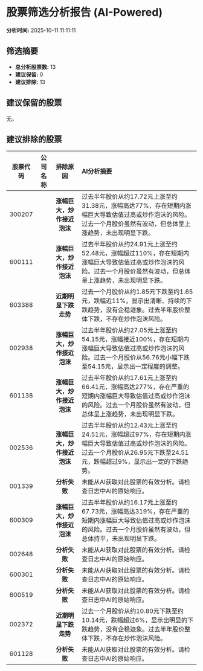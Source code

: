 # 股票筛选分析报告 (AI-Powered)

**分析时间:** 2025-10-11 11:11:11

## 筛选摘要

- **总分析股票数:** 13
- **建议保留:** 0
- **建议排除:** 13

## 建议保留的股票

无。


## 建议排除的股票

| 股票代码 | 公司名称 | 排除原因 | AI分析摘要 |
|:---:|:---:|:---:|:---|
| 300207 |  | **涨幅巨大，炒作接近泡沫** | 过去半年股价从约17.72元上涨至约31.38元，涨幅高达77%，存在短期内涨幅巨大导致估值过高或炒作泡沫的风险。过去一个月股价虽然有波动，但总体呈上涨趋势，未出现明显下跌。 |
| 600111 |  | **涨幅巨大，炒作接近泡沫** | 过去半年股价从约24.91元上涨至约52.48元，涨幅超过110%，存在短期内涨幅巨大导致估值过高或炒作泡沫的风险。过去一个月股价虽然有波动，但总体呈上涨趋势，未出现明显下跌。 |
| 603388 |  | **近期明显下跌走势** | 过去一个月股价从约1.85元下跌至约1.65元，跌幅近11%，显示出清晰、持续的下跌趋势，没有企稳迹象。过去半年股价整体下跌，不存在炒作泡沫风险。 |
| 002938 |  | **涨幅巨大，炒作接近泡沫** | 过去半年股价从约27.05元上涨至约54.15元，涨幅接近100%，存在短期内涨幅巨大导致估值过高或炒作泡沫的风险。过去一个月股价从56.76元小幅下跌至54.15元，显示出一定程度的调整。 |
| 601138 |  | **涨幅巨大，炒作接近泡沫** | 过去半年股价从约17.61元上涨至约66.41元，涨幅高达277%，存在严重的短期内涨幅巨大导致估值过高或炒作泡沫的风险。过去一个月股价虽然有波动，但总体呈上涨趋势，未出现明显下跌。 |
| 002536 |  | **涨幅巨大，炒作接近泡沫** | 过去半年股价从约12.43元上涨至约24.51元，涨幅超过97%，存在短期内涨幅巨大导致估值过高或炒作泡沫的风险。过去一个月股价从26.95元下跌至24.51元，跌幅超过9%，显示出一定的下跌趋势。 |
| 001339 |  | **分析失败** | 未能从AI获取对此股票的有效分析。请检查日志中AI的原始响应。 |
| 600309 |  | **涨幅巨大，炒作接近泡沫** | 过去半年股价从约16.17元上涨至约67.73元，涨幅高达319%，存在严重的短期内涨幅巨大导致估值过高或炒作泡沫的风险。过去一个月股价虽然有波动，但总体持平，未出现明显下跌。 |
| 002648 |  | **分析失败** | 未能从AI获取对此股票的有效分析。请检查日志中AI的原始响应。 |
| 600301 |  | **分析失败** | 未能从AI获取对此股票的有效分析。请检查日志中AI的原始响应。 |
| 600519 |  | **分析失败** | 未能从AI获取对此股票的有效分析。请检查日志中AI的原始响应。 |
| 002372 |  | **近期明显下跌走势** | 过去一个月股价从约10.80元下跌至约10.14元，跌幅超过6%，显示出明显的下跌趋势，没有企稳迹象。过去半年股价整体下跌，不存在炒作泡沫风险。 |
| 601128 |  | **分析失败** | 未能从AI获取对此股票的有效分析。请检查日志中AI的原始响应。 |
